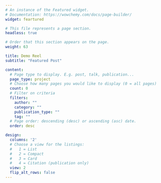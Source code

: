 ```yaml
---
# An instance of the Featured widget.
# Documentation: https://wowchemy.com/docs/page-builder/
widget: feartured

# This file represents a page section.
headless: true

# Order that this section appears on the page.
weight: 63

title: Demo Reel
subtitle: "Featured Post"

content:
  # Page type to display. E.g. post, talk, publication...
  page_type: project
  # Choose how many pages you would like to display (0 = all pages)
  count: 0
  # Filter on criteria
  filters:
    author: ""
    category: ""
    publication_type: ""
    tag: ""
  # Page order: descending (desc) or ascending (asc) date.
  order: desc

design:
  columns: '2'
  # Choose a view for the listings:
  #   1 = List
  #   2 = Compact
  #   3 = Card
  #   4 = Citation (publication only)
  view: 2
  flip_alt_rows: false
---
```

